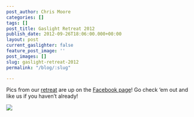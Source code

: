 ```yaml
---
post_author: Chris Moore
categories: []
tags: []
post_title: Gaslight Retreat 2012
publish_date: 2012-09-26T18:06:00.000+00:00
layout: post
current_gaslighter: false
feature_post_image: ''
post_images: []
slug: gaslight-retreat-2012
permalink: "/blog/:slug"

---
```

Pics from our [retreat](https://www.facebook.com/media/set/?set=a.424537290947100.104897.209538732446958&amp;type=1) are up on the [Facebook page](http://facebook.com/teamgaslight)! Go check &#8216;em out and like us if you haven&#8217;t already!</p>

![](http://24.media.tumblr.com/tumblr_mayyabuoZK1qlk81uo1_1280.jpg)

